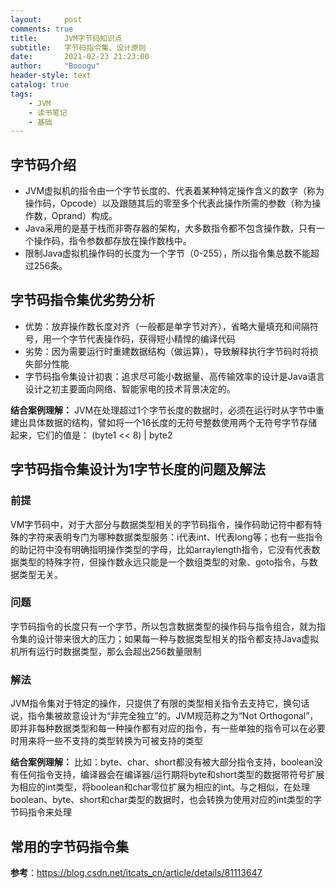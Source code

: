 ```yaml
---
layout:     post
comments: true
title:      JVM字节码知识点
subtitle:   字节码指令集、设计原则
date:       2021-02-23 21:23:00
author:     "Booogu"
header-style: text
catalog: true
tags:
    - JVM
    - 读书笔记
    - 基础
---
```


## 字节码介绍
- JVM虚拟机的指令由一个字节长度的、代表着某种特定操作含义的数字（称为操作码，Opcode）以及跟随其后的零至多个代表此操作所需的参数（称为操作数，Oprand）构成。
- Java采用的是基于栈而非寄存器的架构，大多数指令都不包含操作数，只有一个操作码，指令参数都存放在操作数栈中。
- 限制Java虚拟机操作码的长度为一个字节（0-255），所以指令集总数不能超过256条。


## 字节码指令集优劣势分析
- 优势：放弃操作数长度对齐（一般都是单字节对齐），省略大量填充和间隔符号，用一个字节代表操作码，获得短小精悍的编译代码
- 劣势：因为需要运行时重建数据结构（做运算），导致解释执行字节码时将损失部分性能
- 字节码指令集设计初衷：追求尽可能小数据量、高传输效率的设计是Java语言设计之初主要面向网络、智能家电的技术背景决定的。

**结合案例理解：**
JVM在处理超过1个字节长度的数据时，必须在运行时从字节中重建出具体数据的结构，譬如将一个16长度的无符号整数使用两个无符号字节存储起来，它们的值是： (byte1 << 8) | byte2

## 字节码指令集设计为1字节长度的问题及解法
### 前提
 VM字节码中，对于大部分与数据类型相关的字节码指令，操作码助记符中都有特殊的字符来表明专门为哪种数据类型服务：i代表int、l代表long等；也有一些指令的助记符中没有明确指明操作类型的字母，比如arraylength指令，它没有代表数据类型的特殊字符，但操作数永远只能是一个数组类型的对象、goto指令，与数据类型无关。

### 问题
字节码指令的长度只有一个字节，所以包含数据类型的操作码与指令组合，就为指令集的设计带来很大的压力；如果每一种与数据类型相关的指令都支持Java虚拟机所有运行时数据类型，那么会超出256数量限制

### 解法
JVM指令集对于特定的操作，只提供了有限的类型相关指令去支持它，换句话说，指令集被故意设计为“非完全独立”的。JVM规范称之为“Not Orthogonal”，即并非每种数据类型和每一种操作都有对应的指令，有一些单独的指令可以在必要时用来将一些不支持的类型转换为可被支持的类型

**结合案例理解：**
比如：byte、char、short都没有被大部分指令支持，boolean没有任何指令支持，编译器会在编译器/运行期将byte和short类型的数据带符号扩展为相应的int类型，将boolean和char零位扩展为相应的int。与之相似，在处理boolean、byte、short和char类型的数据时，也会转换为使用对应的int类型的字节码指令来处理

## 常用的字节码指令集
**参考**：https://blog.csdn.net/itcats_cn/article/details/81113647

